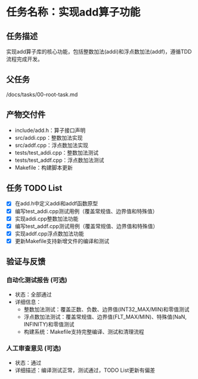 # 任务名称：实现add算子功能

## 任务描述
实现add算子库的核心功能，包括整数加法(addi)和浮点数加法(addf)，遵循TDD流程完成开发。

## 父任务
/docs/tasks/00-root-task.md

## 产物交付件
- include/add.h：算子接口声明
- src/addi.cpp：整数加法实现
- src/addf.cpp：浮点数加法实现  
- tests/test_addi.cpp：整数加法测试
- tests/test_addf.cpp：浮点数加法测试
- Makefile：构建脚本更新

## 任务 TODO List
- [x] 在add.h中定义addi和addf函数原型
- [x] 编写test_addi.cpp测试用例（覆盖常规值、边界值和特殊值）
- [x] 实现addi.cpp整数加法功能
- [x] 编写test_addf.cpp测试用例（覆盖常规值、边界值和特殊值）
- [x] 实现addf.cpp浮点数加法功能
- [x] 更新Makefile支持新增文件的编译和测试

## 验证与反馈
### 自动化测试报告 (可选)
- 状态：全部通过
- 详细信息：
    - 整数加法测试：覆盖正数、负数、边界值(INT32_MAX/MIN)和零值测试
    - 浮点数加法测试：覆盖常规值、边界值(FLT_MAX/MIN)、特殊值(NaN, INFINITY)和零值测试
    - 构建系统：Makefile支持完整编译、测试和清理流程

### 人工审查意见 (可选)
- 状态：通过
- 详细描述：编译测试正常，测试通过，TODO List更新有偏差
